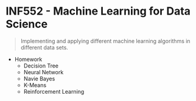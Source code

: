 # INF552 - Machine Learning for Data Science
> Implementing and applying different machine learning algorithms in different data sets.
+ Homework
  + Decision Tree
  + Neural Network
  + Navie Bayes
  + K-Means
  + Reinforcement Learning

